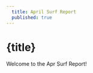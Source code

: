 ```yaml
---
  title: April Surf Report
  published: true
---
```


# {title}

Welcome to the Apr Surf Report!